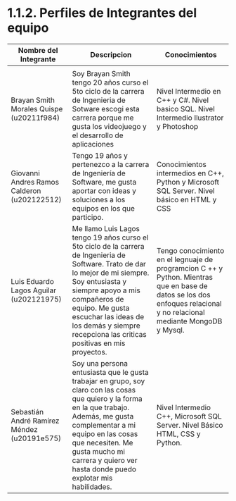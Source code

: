 # 1.1.2. Perfiles de Integrantes del equipo

| Nombre del Integrante                       | Descripcion                                                                                                                                                                                                                                                                                          | Conocimientos                                                                                                                                                           |
|---------------------------------------------|------------------------------------------------------------------------------------------------------------------------------------------------------------------------------------------------------------------------------------------------------------------------------------------------------|-------------------------------------------------------------------------------------------------------------------------------------------------------------------------|
|                                             |                                                                                                                                                                                                                                                                                                      |                                                                                                                                                                         |
| Brayan Smith Morales Quispe (u20211f984)    | Soy Brayan Smith tengo 20 años curso el 5to ciclo de la carrera de Ingenieria de Sotware escogi esta carrera porque me gusta los videojuego y el desarrollo de aplicaciones                                                                                                                          | Nivel Intermedio en C++ y C#. Nivel basico SQL. Nivel Intermedio Ilustrator y Photoshop                                                                                 |
| Giovanni Andres Ramos Calderon (u202122512) | Tengo 19 años y pertenezco a la carrera de Ingeniería de Software, me gusta aportar con ideas y soluciones a los equipos en los que participo.                                                                                                                                                       | Conocimientos intermedios en C++, Python y Microsoft SQL Server. Nivel básico en HTML y CSS                                                                             |
| Luis Eduardo Lagos Aguilar (u202121975)     | Me llamo Luis Lagos tengo 19 años curso el 5to ciclo de la carrera de Ingenieria de Software. Trato de dar lo mejor de mi siempre. Soy entusiasta y siempre apoyo a mis compañeros de equipo. Me gusta escuchar las ideas de los demás y siempre recepciona las criticas positivas en mis proyectos. | Tengo conocimiento en el legnuaje de programcion C ++ y Python.  Mientras que en base de datos se los dos enfoques relacional y no relacional mediante MongoDB y Mysql. |
| Sebastián André Ramírez Méndez (u20191e575) |  Soy una persona entusiasta que le gusta trabajar en grupo, soy claro  con las cosas que quiero y la forma en la que trabajo. Además, me gusta complementar a mi equipo en las cosas que necesiten. Me gusta mucho mi carrera y quiero ver hasta donde puedo explotar mis habilidades.                                                         | Nivel Intermedio C++, Microsoft SQL Server. Nivel Básico HTML, CSS y Python.                                                                                            |

